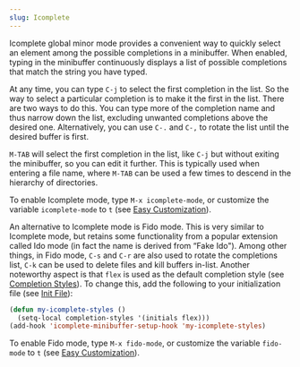 ```yaml
---
slug: Icomplete
---
```


Icomplete global minor mode provides a convenient way to quickly select an element among the possible completions in a minibuffer. When enabled, typing in the minibuffer continuously displays a list of possible completions that match the string you have typed.

At any time, you can type `C-j` to select the first completion in the list. So the way to select a particular completion is to make it the first in the list. There are two ways to do this. You can type more of the completion name and thus narrow down the list, excluding unwanted completions above the desired one. Alternatively, you can use `C-.` and `C-,` to rotate the list until the desired buffer is first.

`M-TAB` will select the first completion in the list, like `C-j` but without exiting the minibuffer, so you can edit it further. This is typically used when entering a file name, where `M-TAB` can be used a few times to descend in the hierarchy of directories.

To enable Icomplete mode, type `M-x icomplete-mode`, or customize the variable `icomplete-mode` to `t` (see [Easy Customization](/docs/emacs/Easy-Customization)).

An alternative to Icomplete mode is Fido mode. This is very similar to Icomplete mode, but retains some functionality from a popular extension called Ido mode (in fact the name is derived from “Fake Ido"). Among other things, in Fido mode, `C-s` and `C-r` are also used to rotate the completions list, `C-k` can be used to delete files and kill buffers in-list. Another noteworthy aspect is that `flex` is used as the default completion style (see [Completion Styles](/docs/emacs/Completion-Styles)). To change this, add the following to your initialization file (see [Init File](/docs/emacs/Init-File)):

```lisp
(defun my-icomplete-styles ()
  (setq-local completion-styles '(initials flex)))
(add-hook 'icomplete-minibuffer-setup-hook 'my-icomplete-styles)
```

To enable Fido mode, type `M-x fido-mode`, or customize the variable `fido-mode` to `t` (see [Easy Customization](/docs/emacs/Easy-Customization)).
